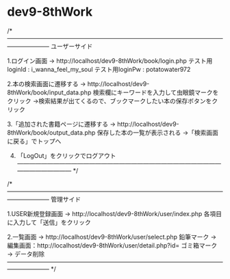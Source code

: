 # dev9-8thWork
/* ———————————————————————————————————————————
ユーザーサイド

1.ログイン画面 → http://localhost/dev9-8thWork/book/login.php
	テスト用loginId : i_wanna_feel_my_soul
	テスト用loginPw : potatowater972

2.本の検索画面に遷移する → http://localhost/dev9-8thWork/book/input_data.php
	   検索欄にキーワードを入力して虫眼鏡マークをクリック
	→検索結果が出てくるので、ブックマークしたい本の保存ボタンをクリック

3.「追加された書籍ページに遷移する → http://localhost/dev9-8thWork/book/output_data.php
	   保存した本の一覧が表示される
	→「検索画面に戻る」でトップへ

4.  「LogOut」をクリックでログアウト
——————————————————————————————————————————— */

/* ———————————————————————————————————————————
管理サイド

1.USER新規登録画面 → http://localhost/dev9-8thWork/user/index.php
	各項目に入力して「送信」をクリック

2.一覧画面 → http://localhost/dev9-8thWork/user/select.php
	鉛筆マーク → 編集画面：http://localhost/dev9-8thWork/user/detail.php?id=
	ゴミ箱マーク → データ削除
——————————————————————————————————————————— */
